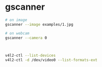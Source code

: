 # gscanner

```bash
# on image
gscanner --image examples/1.jpg

# on webcam
gscanner --camera 0


```


##

```bash

v4l2-ctl --list-devices
v4l2-ctl -d /dev/video0 --list-formats-ext
```



